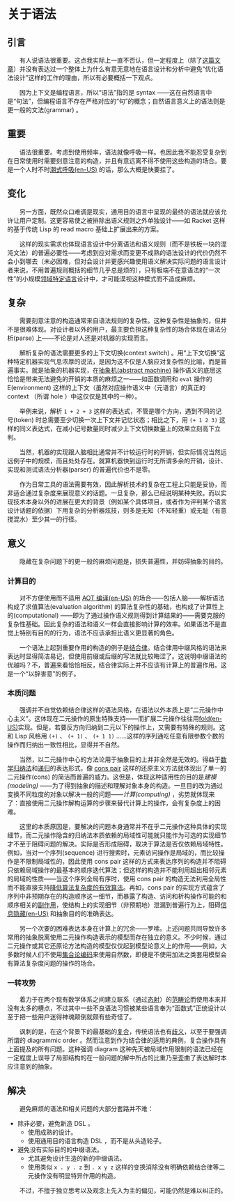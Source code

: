 ﻿# 关于语法

## 引言

　　有人说语法很重要。这点我实际上一直不否认，但一定程度上（除了[这篇文章](what-is-syntax.md)）并没有表达过一个整体上为什么有意无意地在语言设计和分析中避免“优化语法设计”这样的工作的理由，所以有必要概括一下观点。

　　因为上下文是编程语言，所以“语法”指的是 syntax ——这在自然语言中是“句法”，但编程语言不存在严格对应的“句”的概念；自然语言意义上的语法则是更一般的文法(grammar) 。

## 重要

　　语法很重要。考虑到使用频率，语法就像呼吸一样。也因此我不能忍受复杂到在日常使用时需要刻意注意的构造，并且有意远离不得不使用这些构造的场合。要是一个人时不时[潮式呼吸(en-US)](https://en.wikipedia.org/wiki/Cheyne–Stokes_respiration) 的话，那么大概是快要挂了。

## 变化

　　另一方面，既然众口难调是现实，通用目的语言中呈现的最终的语法就应该允许让用户定制。这更容易使之被排除出语义规则之外单独设计——如 Racket 这样的基于传统 Lisp 的 read macro 基础上扩展出来的方案。

　　这样的现实需求也体现语言设计中分离语法和语义规则（而不是铁板一块的混沌文法）的普遍必要性——考虑到应对需求而变更不成熟的语法设计的代价仍然不会小到哪去（未必困难，但对会设计并更感兴趣使用语义解决实际问题的语言设计者来说，不用普遍规则概括的细节几乎总是烦的），只有极端不在意语法的“一次性”的小规模[领域特定语言](https://zh.wikipedia.org/zh-cn/领域特定语言)设计中，才可能漠视这种模式而不造成麻烦。

## 复杂

　　需要刻意注意的构造通常来自语法规则的复杂性。这种复杂性是抽象的，但并不是很难体现。对设计者以外的用户，最主要负担这种复杂性的场合体现在语法分析(parse) 上——不论是对人还是对机器的实现而言。

　　解析复杂的语法需要更多的上下文切换(context switch) 。用“上下文切换”这种特定机器实现气息浓厚的说法，是因为这不仅是人脑应对复杂性的比喻，而是普遍事实。就是抽象的机器实现，在[抽象机(abstract machine)](http://www.ccs.neu.edu/home/matthias/redex-workshop/wed-aft.html) 操作语义的底层这恰恰是带来无法避免的开销的本质的麻烦之一——如函数调用和 `eval` 操作的 E(environment) 这样的上下文（虽然对应操作语义中（元语言）的真正的 context （所谓 hole ）中这仅仅是其中的一种）。

　　举例来说，解析 `1 + 2 + 3` 这样的表达式，不管是哪个方向，遇到不同的记号(token) 时总需要至少切换一次上下文并记忆状态；相比之下，用 `(+ 1 2 3)` 这样的同义表达式，在减小记号数量同时减少上下文切换数量上的效果立刻高下立判。

　　当然，机器的实现跟人脑相比通常并不计较运行时的开销，但实际情况当然远远例子中的规模，而且处处存在。就算机器快到运行时无所谓多余的开销，设计、实现和测试语法分析器(parser) 的普遍代价也不是零。

　　作为日常工具的语法需要有效，因此解析技术的复杂在工程上只能是妥协，而非适合通过复杂度来展现意义的话题。一旦复杂，那么已经说明某种失败。而以实现技术本身以外的进展在更大的背景（例如某个具体项目，或者作为评判某个语言设计话题的依据）下用复杂的分析器炫技，则多是无知（不知轻重）或无耻（有意搅混水）至少其一的行径。

## 意义

　　隐藏在复杂问题下的更一般的麻烦问题是，损失普遍性，并妨碍抽象的目的。

### 计算目的

　　对不方便使用而不适用 [AOT 编译(en-US)](https://en.wikipedia.org/wiki/Ahead-of-time_compilation) 的场合——包括人脑——解析语法构成了求值算法(evaluation algorithm) 的算法复杂性的基础，也构成了计算性上的(computational) ——即为了通过操作语义规则得到计算结果的——需要克服的复杂性基础。因此复杂的语法和语义一样会直接影响计算的效率。如果语法不是直觉上特别有目的的行为，语法不应该承担比语义更显著的角色。

　　一个语法上起到重要作用的构造的例子是[结合律](https://zh.wikipedia.org/zh-cn/结合律)。结合律用中缀风格的语法来表达时显得简洁易记，但使用前缀或后缀的写法就比较晦涩了。这说明中缀语法的优越吗？不，普遍来看恰恰相反，结合律实际上并不应该有计算上的普遍作用。这是一个“以辞害意”的例子。

### 本质问题

　　强调并不自觉依赖结合律这样的语法风格，在语法以外本质上是“二元操作中心主义”。这体现在二元操作的原生特殊支持——而扩展二元操作往往用[fold(en-US)](https://en.wikipedia.org/wiki/Fold_%28higher-order_function%29)实现。但是，若要反方向归纳到二元以下的操作上，又需要有特殊的规则。这和 Lisp 风格用 `(+)` 、 `(+ 1)` 、 `(+ 1 1)` ……这样的序列通吃任意有限参数个数的操作而归纳出一致性相比，显得并不自然。

　　当然，以二元操作中心的方法论用于抽象目的上并非全然是无效的。得益于[数学归纳法](https://zh.wikipedia.org/zh-cn/数学归纳法)和[递归](https://zh.wikipedia.org/zh-cn/递归)的表达形式，像 [cons pair](https://en.wikipedia.org/wiki/Cons) 这样的还原主义方法就体现出了单一的二元操作(cons) 的简洁而普遍的威力。这但是，体现这种适用性的目的是*建模(modeling)* ——为了得到抽象的描述和理解对象本身的构造。一旦目的改为通过变换不同粒度的对象以解决一般的问题——*计算(computing)* ，劣势就体现来了：直接使用二元操作解构运算的步骤来替代计算上的操作，会有复杂度上的困难。

　　这里的本质原因是，要解决的问题本身通常并不在乎二元操作这种具体的实现细节，而二元操作隐含的归纳法本质依赖的局域性可能就只能作为可选的实现细节才不至于阻碍问题的解决。实际是否形成阻碍，取决于算法是否仅依赖局域特性。例如，当对一个序列(sequence) 进行搜索时，元素访问操作是局域的，而比较操作是不限制局域性的，因此使用 cons pair 这样的方式来表达序列的构造并不阻碍只依赖局域操作的最基本的顺序迭代算法；但这样的构造并不能利用超出相邻元素的局域的性质——当这个序列全局有序时，使用 cons pair 的构造无法利用全局性而不能直接支持[降低算法复杂度的有效算法](https://zh.wikipedia.org/zh-cn/二分搜索算法)。再如，cons pair 的实现方式蕴含了序列中非预期存在的构造顺序这一细节，而暴露了构造、访问和析构操作可能的和顺序相关的[副作用](https://zh.wikipedia.org/zh-cn/函数副作用)，使结构上的实现细节（非预期地）泄漏到普遍行为上，阻碍[信息隐藏(en-US)](https://en.wikipedia.org/wiki/Information_hiding) 和抽象目的的准确表达。

　　另一个次要的困难表达本身在计算上的冗余——罗嗦。上述问题共同导致许多常用的抽象脱离使用二元操作构造表示的模型而存在独立的意义。不少时候，通过二元操作或其它还原论方法构造的模型仅仅起到模型论意义上的作用——例如，大多数时候人们不使用[集合论编码](https://zh.wikipedia.org/zh-cn/自然数的集合论定义)来使用自然数，即便是不使用加法之类套用模型会有算法复杂度问题的操作的场合。

### 一转攻势

　　着力于在两个现有数学体系之间建立联系（通过[态射](https://zh.wikipedia.org/wiki/态射)）的[范畴论](https://zh.wikipedia.org/zh-cn/范畴论)而使用本来并没有太多的槽点，不过其中一些不良语法习惯被某些语言奉为“函数式”正统设计以至于把一些用户迷得神魂颠倒就颇有些奇怪了。

　　讽刺的是，在这个背景下的最基础的[复合](https://ncatlab.org/nlab/show/composition)，传统语法也有[歧义](https://ncatlab.org/nlab/show/composition#Notation)，以至于要强调所谓的 diagrammic order 。然而注意到作为结合律的适用的典例，复合操作具有上面提及的所有问题。这种强调 diagram 这种先天被局域作用限制的语法已经在一定程度上误导了局部结构的在一般问题的解中所占的比重乃至歪曲了表达解时本应注意到的抽象。

## 解决

　　避免麻烦的语法和相关问题的大部分套路并不难：

* 除非必要，避免新造 DSL 。
  * 使用成熟的设计。
  * 使用通用目的语言构造 DSL ，而不是从头造轮子。
* 避免没有实际目的的中缀语法。
  * 尤其避免设计生造的新的中缀语法。
  * 使用类似 `x . y . z` 到 `. x y z` 这样的变换消除没有明确依赖结合律等二元操作没有明显特异作用的构造。

　　不过，不擅于独立思考以及观念上先入为主的偏见，可能仍然是难以纠正的。

